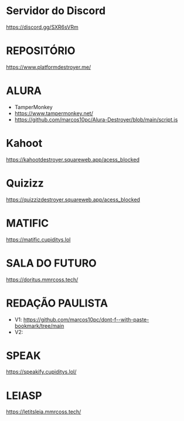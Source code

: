 # Servidor do Discord
https://discord.gg/SXR6sVRm

# REPOSITÓRIO 
https://www.platformdestroyer.me/

# ALURA
* TamperMonkey
* https://www.tampermonkey.net/
* https://github.com/marcos10pc/Alura-Destroyer/blob/main/script.js
  
# Kahoot
https://kahootdestroyer.squareweb.app/acess_blocked

# Quizizz
https://quizzizdestroyer.squareweb.app/acess_blocked

# MATIFIC
https://matific.cupiditys.lol

# SALA DO FUTURO
https://doritus.mmrcoss.tech/

# REDAÇÃO PAULISTA
* V1: https://github.com/marcos10pc/dont-f--with-paste-bookmark/tree/main
* V2:

# SPEAK
https://speakify.cupiditys.lol/

# LEIASP
https://letitsleia.mmrcoss.tech/
